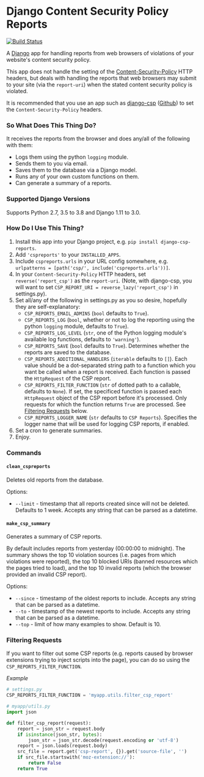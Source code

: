 # Django Content Security Policy Reports

[![Build Status](https://travis-ci.org/adamalton/django-csp-reports.svg)](https://travis-ci.org/adamalton/django-csp-reports)

A [Django](https://www.djangoproject.com) app for handling reports from web browsers of violations of your website's content security policy.

This app does not handle the setting of the [Content-Security-Policy](http://en.wikipedia.org/wiki/Content_Security_Policy) HTTP headers, but deals with handling the reports that web browsers may submit to your site (via the `report-uri`) when the stated content security policy is violated.

It is recommended that you use an app such as [django-csp](https://pypi.python.org/pypi/django_csp) ([Github](https://github.com/mozilla/django-csp)) to set the `Content-Security-Policy` headers.

### So What Does This Thing Do?

It receives the reports from the browser and does any/all of the following with them:

* Logs them using the python `logging` module.
* Sends them to you via email.
* Saves them to the database via a Django model.
* Runs any of your own custom functions on them.
* Can generate a summary of a reports.


### Supported Django Versions

Supports Python 2.7, 3.5 to 3.8 and Django 1.11 to 3.0.


### How Do I Use This Thing?

1. Install this app into your Django project, e.g. `pip install django-csp-reports`.
2. Add `'cspreports'` to your `INSTALLED_APPS`.
3. Include `cspreports.urls` in your URL config somewhere, e.g. `urlpatterns = [path('csp/', include('cspreports.urls'))]`.
4. In your `Content-Security-Policy` HTTP headers, set `reverse('report_csp')` as the `report-uri`.  (Note, with django-csp, you will want to set `CSP_REPORT_URI = reverse_lazy('report_csp')` in settings.py).
5. Set all/any of the following in settings.py as you so desire, hopefully they are self-explanatory:
    * `CSP_REPORTS_EMAIL_ADMINS` (`bool` defaults to `True`).
    * `CSP_REPORTS_LOG` (`bool`, whether or not to log the reporting using the python `logging` module, defaults to `True`).
    * `CSP_REPORTS_LOG_LEVEL` (`str`, one of the Python logging module's available log functions, defaults to `'warning'`).
    * `CSP_REPORTS_SAVE` (`bool` defaults to `True`).  Determines whether the reports are saved to the database.
    * `CSP_REPORTS_ADDITIONAL_HANDLERS` (`iterable` defaults to `[]`). Each value should be a dot-separated string path to a function which you want be called when a report is received. Each function is passed the `HttpRequest` of the CSP report.
    * `CSP_REPORTS_FILTER_FUNCTION` (`str` of dotted path to a callable, defaults to `None`). If set, the specificed function is passed each `HttpRequest` object of the CSP report before it's processed. Only requests for which the function returns `True` are processed. See [Filtering Requests](#filtering-requests) below.
    * `CSP_REPORTS_LOGGER_NAME` (`str` defaults to `CSP Reports`). Specifies the logger name that will be used for logging CSP reports, if enabled.
6. Set a cron to generate summaries.
7. Enjoy.


### Commands

#### `clean_cspreports`
Deletes old reports from the database.

Options:

* `--limit` - timestamp that all reports created since will not be deleted. Defaults to 1 week. Accepts any string that can be parsed as a datetime.

#### `make_csp_summary`
Generates a summary of CSP reports.

By default includes reports from yesterday (00:00:00 to midnight).
The summary shows the top 10 violation sources (i.e. pages from which violations were reported),
the top 10 blocked URIs (banned resources which the pages tried to load),
and the top 10 invalid reports (which the browser provided an invalid CSP report).

Options:

* `--since` - timestamp of the oldest reports to include.  Accepts any string that can be parsed as a datetime.
* `--to` - timestamp of the newest reports to include.  Accepts any string that can be parsed as a datetime.
* `--top` - limit of how many examples to show. Default is 10.


### Filtering Requests

If you want to filter out some CSP reports (e.g. reports caused by browser extensions trying to inject scripts into the page), you can do so using the `CSP_REPORTS_FILTER_FUNCTION`.

*Example*

```python
# settings.py
CSP_REPORTS_FILTER_FUNCTION = 'myapp.utils.filter_csp_report'

# myapp/utils.py
import json

def filter_csp_report(request):
    report = json_str = request.body
    if isinstance(json_str, bytes):
        json_str = json_str.decode(request.encoding or 'utf-8')
    report = json.loads(request.body)
    src_file = report.get('csp-report', {}).get('source-file', '')
    if src_file.startswith('moz-extension://'):
        return False
    return True
```
